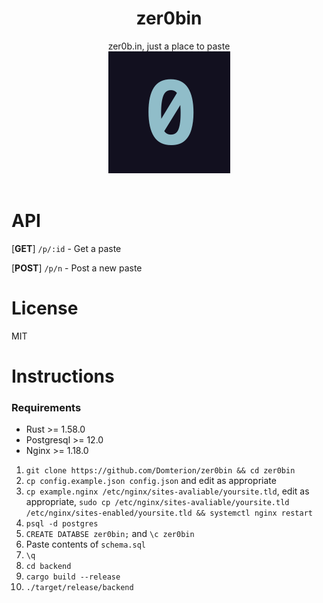 <div align="center">
    <h1>zer0bin</h1>
    zer0b.in, just a place to paste
    <br>
    <img src="./frontend/zero.png" />
    <br>
    <br>
</div>

# API

[**GET**] `/p/:id` - Get a paste

[**POST**] `/p/n` - Post a new paste

# License

MIT

# Instructions
### Requirements

- Rust >= 1.58.0
- Postgresql >= 12.0
- Nginx >= 1.18.0

1. `git clone https://github.com/Domterion/zer0bin && cd zer0bin`
2. `cp config.example.json config.json` and edit as appropriate
3. `cp example.nginx /etc/nginx/sites-avaliable/yoursite.tld`, edit as appropriate, `sudo cp /etc/nginx/sites-avaliable/yoursite.tld /etc/nginx/sites-enabled/yoursite.tld && systemctl nginx restart`
4. `psql -d postgres`
5. `CREATE DATABSE zer0bin;` and `\c zer0bin`
6. Paste contents of `schema.sql`
7. `\q`
8. `cd backend`
9. `cargo build --release`
10. `./target/release/backend`
